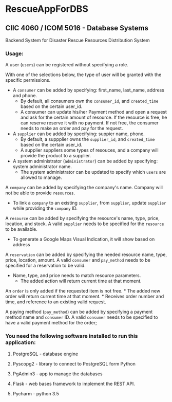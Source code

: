 # RescueAppForDBS
## CIIC 4060 / ICOM 5016 - Database Systems

Backend System for Disaster Rescue Resources Distribution System

### Usage:

A user (```users```) can be registered without specifying a role.

With one of the selections below, the type of user will be granted with the specific permissions.

  * A ```consumer``` can be added by specifying: first_name, last_name, address and phone.
    * By default, all consumers own the ```consumer_id```, and ```created_time``` based on the certain user_id. 
    * A consumer can update his/her Payment method and open a request and ask for the certain amount of resource. If the resource is free, he can reserve reserve it with no payment. If not free, the consumer needs to make an order and pay for the request.
  * A ```supplier``` can be added by specifying: suppier name, phone.
    * By default, a suppplier owns the ```supplier_id```, and ```created_time``` based on the certain user_id. 
    * A supplier suppliers some types of resouces, and a company will provide the product to a supplier. 
  * A system administrator (```administrator```) can be added by specifying: system administrator name.
    * The system administrator can be updated to specify which ```users``` are allowed to manage.
  
A ```company``` can be added by specifying the company's name. Company will not be able to provide ```resources```.

* To link a ```company``` to an existing ```supplier```, from ```supplier```, update ```supplier``` while providing the ```company``` ID.

A ```resource``` can be added by specifying the resource's name, type, price, location, and stock. A valid ```supplier``` needs to be specified for the ```resource``` to be available.

  * To generate a Google Maps Visual Indication, it will show based on address 
  
A ```reservation``` can be added by specifying the needed resource name, type, price, location, amount. A valid ```consumer``` and ```pay_method``` needs to be specified for a reservation to be valid.
 
  * Name, type, and price needs to match resource parameters.
    * The added action will return current time at that moment.
  
An ```order``` is only added if the requested item is not free.
    * The added new order will return current time at that moment.
    * Receives order number and time, and reference to an existing valid request.

A paying method (```pay_method```) can be added by specifying a payment method name and ```consumer``` ID. A valid ```consumer``` needs to be specified to have a valid payment method for the order;



### You need the following software installed to run this application:

1. PostgreSQL - database engine

2. Pyscopg2 - library to connect to PostgreSQL form Python

3. PgAdmin3 - app to manage the databases

4. Flask - web bases framework to implement the REST API.

5. Pycharm - python 3.5 
